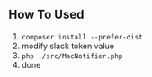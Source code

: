 ## How To Used

1. `composer install --prefer-dist`
2. modify slack token value
3. `php ./src/MacNotifier.php`
4. done
